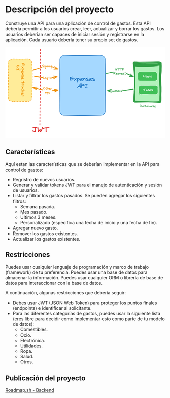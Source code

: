# Descripción del proyecto

Construye una API para una aplicación de control de gastos. Esta API debería permitir a los usuarios crear, leer, actualizar y borrar los gastos. Los usuarios deberían ser capaces de iniciar sesión y registrarse en la aplicación. Cada usuario debería tener su propio set de gastos.

![Arquitectura propuesta para el proyecto](statics/arquitectura.png)

## Características
Aquí estan las características que se deberían implementar en la API para control de gastos:

- Regristro de nuevos usuarios.
- Generar y validar tokens JWT para el manejo de autenticación y sesión de usuarios.
- Listar y filtrar los gastos pasados. Se pueden agregar los siguientes filtros:
    - Semana pasada.
    - Mes pasado.
    - Últimos 3 meses.
    - Personalizado (especifica una fecha de inicio y una fecha de fin).
- Agregar nuevo gasto.
- Remover los gastos existentes.
- Actualizar los gastos existentes.

## Restricciones
Puedes usar cualquier lenguaje de programación y marco de trabajo (framework) de tu preferencia. Puedes usar una base de datos para almacenar la información. Puedes usar cualquier ORM o librería de base de datos para interaccionar con la base de datos.

A continuación, algunas restricciones que debería seguir:

- Debes usar JWT (JSON Web Token) para proteger los puntos finales (endpoints) e identificar al solicitante.
- Para las diferentes categorías de gastos, puedes usar la siguiente lista (eres libre para decidir como implementar esto como parte de tu modelo de datos):
    - Comestibles.
    - Ocio.
    - Electrónica.
    - Utilidades.
    - Ropa.
    - Salud.
    - Otros.

## Publicación del proyecto
[Roadmap.sh - Backend](https://roadmap.sh/projects/expense-tracker-api)